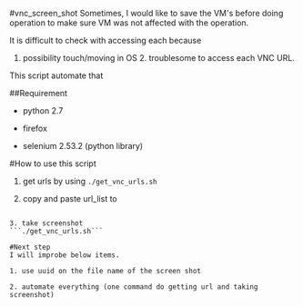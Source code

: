 #vnc_screen_shot
Sometimes, I would like to save the VM's before doing operation
to make sure VM was not affected with the operation.

It is difficult to check with accessing each 
because
1. possibility touch/moving in OS  2. troublesome to access each VNC URL.

This script automate that

##Requirement
- python 2.7

- firefox

- selenium 2.53.2 (python library)

#How to use this script
1. get urls by using 
  ```./get_vnc_urls.sh```

2. copy and paste url_list to 
  ```cp ./get_urls/url_list.txt ./take_screen_shots/url_list.txt
  
3. take screenshot
  ```./get_vnc_urls.sh```

#Next step
I will improbe below items.

1. use uuid on the file name of the screen shot

2. automate everything (one command do getting url and taking screenshot)
